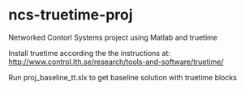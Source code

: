 # ncs-truetime-proj
Networked Contorl Systems project using Matlab and truetime 

Install truetime according the the instructions at: http://www.control.lth.se/research/tools-and-software/truetime/

Run proj_baseline_tt.slx to get baseline solution with truetime blocks
